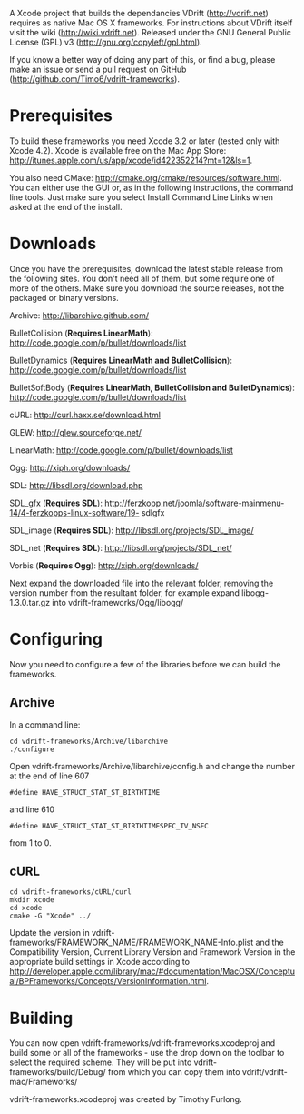 A Xcode project that builds the dependancies VDrift (http://vdrift.net) requires as native Mac OS X frameworks. For instructions about VDrift itself visit the wiki (http://wiki.vdrift.net). Released under the GNU General Public License (GPL) v3 (http://gnu.org/copyleft/gpl.html).

If you know a better way of doing any part of this, or find a bug, please make an issue or send a pull request on GitHub (http://github.com/Timo6/vdrift-frameworks).

Prerequisites
=============

To build these frameworks you need Xcode 3.2 or later (tested only with Xcode 4.2). Xcode is available free on the Mac App Store: http://itunes.apple.com/us/app/xcode/id422352214?mt=12&ls=1.

You also need CMake: http://cmake.org/cmake/resources/software.html. You can either use the GUI or, as in the following instructions, the command line tools. Just make sure you select Install Command Line Links when asked at the end of the install.

Downloads
=========

Once you have the prerequisites, download the latest stable release from the following sites. You don't need all of them, but some require one of more of the others. Make sure you download the source releases, not the packaged or binary versions.

Archive: http://libarchive.github.com/

BulletCollision (**Requires LinearMath**): http://code.google.com/p/bullet/downloads/list

BulletDynamics (**Requires LinearMath and BulletCollision**): http://code.google.com/p/bullet/downloads/list

BulletSoftBody (**Requires LinearMath, BulletCollision and BulletDynamics**): http://code.google.com/p/bullet/downloads/list

cURL: http://curl.haxx.se/download.html

GLEW: http://glew.sourceforge.net/

LinearMath: http://code.google.com/p/bullet/downloads/list

Ogg: http://xiph.org/downloads/

SDL: http://libsdl.org/download.php

SDL_gfx (**Requires SDL**): http://ferzkopp.net/joomla/software-mainmenu-14/4-ferzkopps-linux-software/19- sdlgfx

SDL_image (**Requires SDL**): http://libsdl.org/projects/SDL_image/

SDL_net (**Requires SDL**): http://libsdl.org/projects/SDL_net/

Vorbis (**Requires Ogg**): http://xiph.org/downloads/

Next expand the downloaded file into the relevant folder, removing the version number from the resultant folder, for example expand libogg-1.3.0.tar.gz into vdrift-frameworks/Ogg/libogg/

Configuring
===========

Now you need to configure a few of the libraries before we can build the frameworks.

Archive
-------

In a command line:

    cd vdrift-frameworks/Archive/libarchive
    ./configure

Open vdrift-frameworks/Archive/libarchive/config.h and change the number at the end of line 607

    #define HAVE_STRUCT_STAT_ST_BIRTHTIME

and line 610

    #define HAVE_STRUCT_STAT_ST_BIRTHTIMESPEC_TV_NSEC

from 1 to 0.

cURL
----

    cd vdrift-frameworks/cURL/curl
    mkdir xcode
    cd xcode
    cmake -G "Xcode" ../

Update the version in vdrift-frameworks/FRAMEWORK_NAME/FRAMEWORK_NAME-Info.plist and the Compatibility Version, Current Library Version and Framework Version in the appropriate build settings in Xcode according to http://developer.apple.com/library/mac/#documentation/MacOSX/Conceptual/BPFrameworks/Concepts/VersionInformation.html.

Building
========

You can now open vdrift-frameworks/vdrift-frameworks.xcodeproj and build some or all of the frameworks - use the drop down on the toolbar to select the required scheme. They will be put into vdrift-frameworks/build/Debug/ from which you can copy them into vdrift/vdrift-mac/Frameworks/


vdrift-frameworks.xcodeproj was created by Timothy Furlong.
